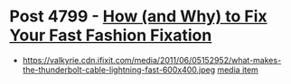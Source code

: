 # Post 4799 - [How (and Why) to Fix Your Fast Fashion Fixation](https://www.ifixit.com/News/4799/how-and-why-to-fix-your-fast-fashion-fixation)

- https://valkyrie.cdn.ifixit.com/media/2011/06/05152952/what-makes-the-thunderbolt-cable-lightning-fast-600x400.jpeg [media item](media-28460.md)